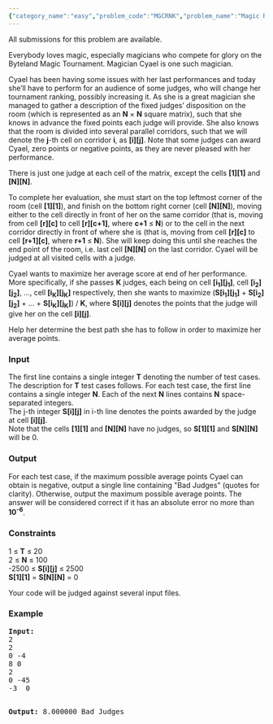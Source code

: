```yaml
---
{"category_name":"easy","problem_code":"MGCRNK","problem_name":"Magic Rankings","languages_supported":{"0":"ADA","1":"ASM","2":"BASH","3":"BF","4":"C","5":"C99 strict","6":"CAML","7":"CLOJ","8":"CLPS","9":"CPP 4.3.2","10":"CPP 4.9.2","11":"CPP14","12":"CS2","13":"D","14":"ERL","15":"FORT","16":"FS","17":"GO","18":"HASK","19":"ICK","20":"ICON","21":"JAVA","22":"JS","23":"LISP clisp","24":"LISP sbcl","25":"LUA","26":"NEM","27":"NICE","28":"NODEJS","29":"PAS fpc","30":"PAS gpc","31":"PERL","32":"PERL6","33":"PHP","34":"PIKE","35":"PRLG","36":"PYTH","37":"PYTH 3.4","38":"RUBY","39":"SCALA","40":"SCM guile","41":"SCM qobi","42":"ST","43":"TCL","44":"TEXT","45":"WSPC"},"max_timelimit":1,"source_sizelimit":50000,"problem_author":"kuruma","problem_tester":"laycurse","date_added":"19-09-2012","tags":{"0":"dec12","1":"dpmgc","2":"kuruma","3":"simple"},"editorial_url":"http://discuss.codechef.com/problems/MGCRNK","time":{"view_start_date":1355220998,"submit_start_date":1355220998,"visible_start_date":1355218200,"end_date":1735669800},"layout":"problem"}
---
```

<span class="solution-visible-txt">All submissions for this problem are available.</span><p>Everybody loves magic, especially magicians who compete for glory on the Byteland Magic Tournament. Magician Cyael is one such magician.</p>
<p>Cyael has been having some issues with her last performances and today she’ll have to perform for an audience of some judges, who will change her tournament ranking, possibly increasing it. As she is a great magician she managed to gather a description of the fixed judges’ disposition on the room (which is represented as an <b>N</b> × <b>N</b> square matrix), such that she knows in advance the fixed points each judge will provide. She also knows that the room is divided into several parallel corridors, such that we will denote the <b>j</b>-th cell on corridor <b>i</b>, as <b>[i][j]</b>. Note that some judges can award Cyael, zero points or negative points, as they are never pleased with her performance.</p>
<p>There is just one judge at each cell of the matrix, except the cells <b>[1][1]</b> and <b>[N][N]</b>.</p>
<p>To complete her evaluation, she must start on the top leftmost corner of the room (cell <b>[1][1]</b>), and finish on the bottom right corner (cell <b>[N][N]</b>), moving either to the cell directly in front of her on the same corridor (that is, moving from cell <b>[r][c]</b> to cell <b>[r][c+1]</b>, where <b>c+1</b> ≤ <b>N</b>) or to the cell in the next corridor directly in front of where she is (that is, moving from cell <b>[r][c]</b> to cell <b>[r+1][c]</b>, where <b>r+1</b> ≤ <b>N</b>). She will keep doing this until she reaches the end point of the room, i.e. last cell <b>[N][N]</b> on the last corridor. Cyael will be judged at all visited cells with a judge.</p>
<p>
Cyael wants to maximize her average score at end of her performance. More specifically, if she passes <b>K</b> judges, each being on cell <b>[i<sub>1</sub>][j<sub>1</sub>]</b>, cell <b>[i<sub>2</sub>][j<sub>2</sub>]</b>, ..., cell <b>[i<sub>K</sub>][j<sub>K</sub>]</b> respectively, then she wants to maximize (<b>S[i<sub>1</sub>][j<sub>1</sub>]</b> + <b>S[i<sub>2</sub>][j<sub>2</sub>]</b> + ... + <b>S[i<sub>K</sub>][j<sub>K</sub>]</b>) / <b>K</b>, where <b>S[i][j]</b> denotes the points that the judge will give her on the cell <b>[i][j]</b>.</p>
<p>Help her determine the best path she has to follow in order to maximize her average points.</p>
<h3>Input</h3>
<p>The first line contains a single integer <b>T</b> denoting the number of test cases. The description for <b>T</b> test cases follows. For each test case, the first line contains a single integer <b>N</b>. Each of the next <b>N</b> lines contains <b>N</b> space-separated integers.<br />
The j-th integer <b>S[i][j]</b> in i-th line denotes the points awarded by the judge at cell <b>[i][j]</b>.<br />
Note that the cells <b>[1][1]</b> and <b>[N][N]</b> have no judges, so <b>S[1][1]</b> and <b>S[N][N]</b> will be 0.</p>
<h3>Output</h3>
<p>For each test case, if the maximum possible average points Cyael can obtain is negative, output a single line containing "Bad Judges" (quotes for clarity). Otherwise, output the maximum possible average points. The answer will be considered correct if it has an absolute error no more than  <b>10<sup>-6</sup></b>.</p>
<h3>Constraints</h3>
<p>1 ≤ <b>T</b> ≤ 20<br />2 ≤ <b>N</b> ≤ 100<br />-2500 ≤ <b>S[i][j]</b> ≤ 2500<br /><b>S[1][1]</b> = <b>S[N][N]</b> = 0<br /></p>
<p>Your code will be judged against several input files. </p>
<h3>Example</h3>
<pre>
<b>Input:</b>
2
2
0 -4
8 0
2
0 -45
-3  0


<b>Output:</b>
8.000000
Bad Judges
</pre>